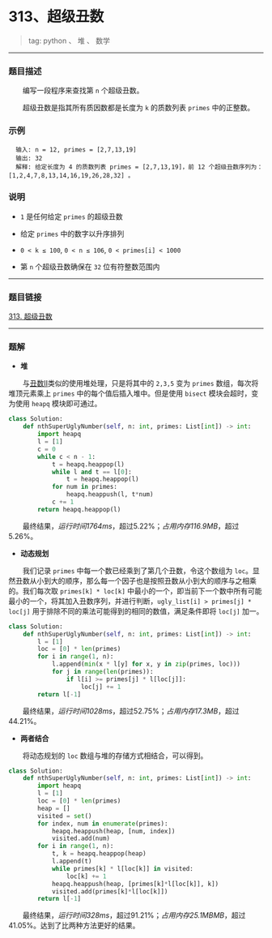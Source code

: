 # 313、超级丑数
>tag: python 、 堆 、 数学

***
### 题目描述

&emsp;&emsp;编写一段程序来查找第 `n` 个超级丑数。

&emsp;&emsp;超级丑数是指其所有质因数都是长度为 `k` 的质数列表 `primes` 中的正整数。

### 示例

```
  输入: n = 12, primes = [2,7,13,19]
  输出: 32
  解释: 给定长度为 4 的质数列表 primes = [2,7,13,19]，前 12 个超级丑数序列为：[1,2,4,7,8,13,14,16,19,26,28,32] 。
```

### 说明

* `1` 是任何给定 `primes` 的超级丑数

* 给定 `primes` 中的数字以升序排列

* `0 < k ≤ 100`, `0 < n ≤ 106`, `0 < primes[i] < 1000 `

* 第 `n` 个超级丑数确保在 `32` 位有符整数范围内

***
### 题目链接
[313. 超级丑数](https://leetcode-cn.com/problems/super-ugly-number/)

***
### 题解

* **堆**

&emsp;&emsp;与[丑数II](../264-Ugly_Number_II-丑数II)类似的使用堆处理，只是将其中的 `2,3,5` 变为 `primes` 数组，每次将堆顶元素乘上 `primes` 中的每个值后插入堆中。但是使用 `bisect` 模块会超时，变为使用 `heapq` 模块即可通过。

```python
class Solution:
    def nthSuperUglyNumber(self, n: int, primes: List[int]) -> int:
        import heapq
        l = [1]
        c = 0
        while c < n - 1:
            t = heapq.heappop(l)
            while l and t == l[0]:
                t = heapq.heappop(l)
            for num in primes:
                heapq.heappush(l, t*num)
            c += 1
        return heapq.heappop(l)
```

&emsp;&emsp;最终结果，*运行时间1764ms*，超过5.22%；*占用内存116.9MB*，超过5.26%。

* **动态规划**

&emsp;&emsp;我们记录 `primes` 中每一个数已经乘到了第几个丑数，令这个数组为 `loc`。显然丑数从小到大的顺序，那么每一个因子也是按照丑数从小到大的顺序与之相乘的。我们每次取 `primes[k] * loc[k]` 中最小的一个，即当前下一个数中所有可能最小的一个，将其加入丑数序列，并进行判断，`ugly_list[i] > primes[j] * loc[j]` 用于排除不同的乘法可能得到的相同的数值，满足条件即将 `loc[j]` 加一。

```python
class Solution:
    def nthSuperUglyNumber(self, n: int, primes: List[int]) -> int:
        l = [1]
        loc = [0] * len(primes)
        for i in range(1, n):
            l.append(min(x * l[y] for x, y in zip(primes, loc)))
            for j in range(len(primes)):
                if l[i] >= primes[j] * l[loc[j]]:
                    loc[j] += 1
        return l[-1]
```

&emsp;&emsp;最终结果，*运行时间1028ms*，超过52.75%；*占用内存17.3MB*，超过44.21%。

* **两者结合**

&emsp;&emsp;将动态规划的 `loc` 数组与堆的存储方式相结合，可以得到。

```python
class Solution:
    def nthSuperUglyNumber(self, n: int, primes: List[int]) -> int:
        import heapq
        l = [1]
        loc = [0] * len(primes)
        heap = []
        visited = set()
        for index, num in enumerate(primes):
            heapq.heappush(heap, [num, index])
            visited.add(num)
        for i in range(1, n):
            t, k = heapq.heappop(heap)
            l.append(t)
            while primes[k] * l[loc[k]] in visited:
                loc[k] += 1
            heapq.heappush(heap, [primes[k]*l[loc[k]], k])
            visited.add(primes[k]*l[loc[k]])
        return l[-1]
```

&emsp;&emsp;最终结果，*运行时间328ms*，超过91.21%；*占用内存25.1MBMB*，超过41.05%。达到了比两种方法更好的结果。
